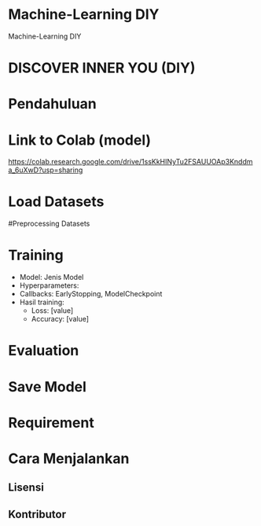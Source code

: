 # Machine-Learning DIY
Machine-Learning DIY
# DISCOVER INNER YOU (DIY)

# Pendahuluan


# Link to Colab (model)
https://colab.research.google.com/drive/1ssKkHINyTu2FSAUUOAp3Knddma_6uXwD?usp=sharing

# Load Datasets


#Preprocessing Datasets

# Training
- Model: Jenis Model
- Hyperparameters: 
- Callbacks: EarlyStopping, ModelCheckpoint
- Hasil training:
  - Loss: [value]
  - Accuracy: [value]

# Evaluation

# Save Model

# Requirement

# Cara Menjalankan

## Lisensi


## Kontributor

